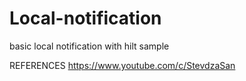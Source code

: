 # Local-notification
basic local notification with hilt sample

REFERENCES
https://www.youtube.com/c/StevdzaSan
